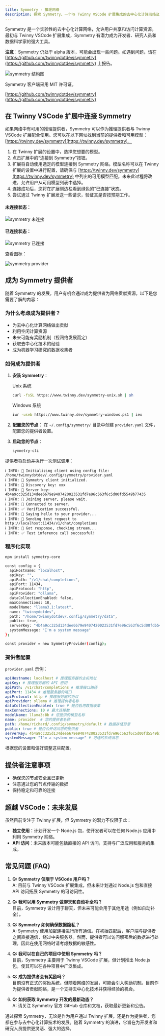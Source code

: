 ```yaml
---
title: Symmetry - 推理网络  
description: 探索 Symmetry，一个与 Twinny VSCode 扩展集成的去中心化计算网络及其扩展功能。
---
```


Symmetry 是一个实验性的去中心化计算网络，允许用户共享和访问计算资源。最初与 Twinny VSCode 扩展集成，Symmetry 有潜力成为开发者、研究人员和数据科学家的强大工具。

**注意**：Symmetry 仍处于 alpha 版本，可能会出现一些问题。如遇到问题，请在 [https://github.com/twinnydotdev/symmetry](https://github.com/twinnydotdev/symmetry) 上报告。

![symmetry 结构图](../../../../assets/symmetry-architecture.png)

Symmetry 客户端采用 MIT 许可证。

[https://github.com/twinnydotdev/symmetry](https://github.com/twinnydotdev/symmetry)


## 在 Twinny VSCode 扩展中连接 Symmetry

如果网络中有可用的推理提供者，Symmetry 可以作为推理提供者与 Twinny VSCode 扩展配合使用。您可以在以下网址找到当前的提供者和可用模型：[https://twinny.dev/symmetry](https://twinny.dev/symmetry)。

1. 在 Twinny 扩展的设置中，选择您想要的模型。
2. 点击扩展中的“连接到 Symmetry”按钮。
3. 扩展将自动使用选定的模型连接到 Symmetry 网络。模型名称可以在 Twinny 扩展的设置中进行配置，请确保与 [https://twinny.dev/symmetry](https://twinny.dev/symmetry) 中列出的可用模型匹配。未来此过程将改进，允许用户从可用模型列表中选择。
4. 连接成功后，您将在扩展侧边栏看到绿色的“已连接”状态。
5. 尝试通过 Twinny 扩展发送一些请求，验证其是否按预期工作。

#### 未连接状态：
![symmetry 未连接](../../../../assets/symmetry_disconnected.png)

#### 已连接状态：
![symmetry 已连接](../../../../assets/symmetry_connected.png)

查看图标：

![symmetry provider](../../../../assets/symmetry_provider.png)

## 成为 Symmetry 提供者

随着 Symmetry 的发展，用户有机会通过成为提供者为网络贡献资源。以下是您需要了解的内容：

### 为什么考虑成为提供者？

- 为去中心化计算网络做出贡献
- 利用空闲计算资源
- 未来可能有奖励机制（视网络发展而定）
- 获取去中心化技术的经验
- 成为机器学习研究的数据收集者

### 如何成为提供者

1. **安装 Symmetry**：

   Unix 系统
   ```bash
   curl -fsSL https://www.twinny.dev/symmetry-unix.sh | sh
   ```

   Windows 系统
   ```bash
   iwr -useb https://www.twinny.dev/symmetry-windows.ps1 | iex
   ```

2. **配置您的节点**：
   在 `~/.config/symmetry/` 目录中创建 `provider.yaml` 文件，配置您的提供者设置。

3. **启动您的节点**：
   ```bash
   symmetry-cli
   ```

提供者将启动并执行一次测试调用：

```
ℹ️ INFO: 🔗 Initializing client using config file: /home/twinnydotdev/.config/symmetry/provider.yaml
ℹ️ INFO: 📁 Symmetry client initialized.
ℹ️ INFO: 🔑 Discovery key: xxx
ℹ️ INFO: 🔑 Server key: 4b4a9cc325d134dee6679e9407420023531fd7e96c563f6c5d00fd5549b77435
ℹ️ INFO: 🔗 Joining server, please wait.
ℹ️ INFO: 🔗 Connected to server.
ℹ️ INFO: ✅ Verification successful.
ℹ️ INFO: 👋 Saying hello to your provider...
ℹ️ INFO: 🚀 Sending test request to http://localhost:11434/v1/chat/completions
ℹ️ INFO: 📡 Got response, checking stream...
ℹ️ INFO: ✅ Test inference call successful!
```

### 程序化实现

```bash
npm install symmetry-core
```

```bash
const config = {
  apiHostname: "localhost",
  apiKey: "",
  apiPath: "/v1/chat/completions",
  apiPort: 11434,
  apiProtocol: "http",
  apiProvider: "ollama",
  dataCollectionEnabled: false,
  maxConnections: 10,
  modelName: "llama3.1:latest",
  name: "twinnydotdev",
  path: "/home/twinnydotdev/.config/symmetry/data",
  public: true,
  serverKey: "4b4a9cc325d134dee6679e9407420023531fd7e96c563f6c5d00fd5549b77435",
  systemMessage: "I'm a system message"
};

const provider = new SymmetryProvider(config);
```


### 提供者配置

`provider.yaml` 示例：

```yaml
apiHostname: localhost # 推理服务器的主机地址
apiKey: # 推理服务器的 API 密钥
apiPath: /v1/chat/completions # 推理接口路径
apiPort: 11434 # 推理服务器的端口
apiProtocol: http # 推理服务器的协议
apiProvider: ollama # 推理提供者名称
dataCollectionEnabled: true # 是否启用数据收集
maxConnections: 10 # 最大连接数
modelName: llama3:8b # 您提供的模型名称
name: provider  # 您的提供者名称
path: /home/richard/.config/symmetry/default # 数据存储目录
public: true # 是否公开访问您的提供者
serverKey: 4b4a9cc325d134dee6679e9407420023531fd7e96c563f6c5d00fd5549b77435 # Symmetry 服务器密钥
systemMessage: "I'm a system message" # 可选的系统消息
```

根据您的设置和偏好调整这些配置。

## 提供者注意事项

- 确保您的节点安全且已更新
- 注意通过您的节点传输的数据
- 保持稳定和可靠的连接

## 超越 VSCode：未来发展

虽然目前专注于 Twinny 扩展，但 Symmetry 的潜力不仅限于此：

- **独立使用**：计划开发一个 Node.js 包，使开发者可以在任何 Node.js 应用中利用 Symmetry 网络。
- **API 访问**：未来版本可能包括直接的 API 访问，支持与广泛应用和服务的集成。

## 常见问题 (FAQ)

1. **Q: Symmetry 仅限于 VSCode 用户吗？**  
   A: 目前与 Twinny VSCode 扩展集成，但未来计划通过 Node.js 包和直接 API 访问拓展 Symmetry 的可访问性。

2. **Q: 我可以用 Symmetry 做聊天和自动补全吗？**  
   目前，Symmetry 设计用于聊天，但未来可能会用于其他用途（例如自动补全）。

3. **Q: Symmetry 如何确保数据隐私？**  
   A: Symmetry 使用加密连接进行所有通信。在初始匹配后，客户端与提供者之间直接通信，绕过中央服务器。然而，提供者可以访问解密后的数据进行处理，因此在使用网络时请考虑数据的敏感性。

4. **Q: 我可以在自己的项目中使用 Symmetry 吗？**  
   目前，Symmetry 主要用于 Twinny VSCode 扩展，但计划推出 Node.js 包，使其可以在各种项目中广泛集成。

5. **Q: 成为提供者会有奖励吗？**  
   目前没有正式的奖励系统，但随着网络的发展，可能会引入奖励机制。目前作为提供者贡献网络，是一个支持去中心化技术并获得经验的机会。

6. **Q: 如何获取 Symmetry 开发的最新动态？**  
   A: 请关注 Symmetry 官方 GitHub 仓库和文档，获取最新更新和公告。

通过探索 Symmetry，无论是作为用户通过 Twinny 扩展，还是作为提供者，您都在参与去中心化计算技术的发展。随着 Symmetry 的演进，它旨在为开发者和研究人员提供更灵活、强大的选择。